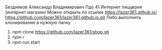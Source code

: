 Бездняков Александр Владимирович Пдо 41
Интернет пиццерия (интернет магазин) 
Можно открыть по ссылке https://lazer361.github.io/
https://github.com/lazer361/lazer361.github.io.git
Либо выполнить клонирование в нужную папку
1) npm clone https://github.com/lazer361/shop.git 
2) npm i 
3) npm run start
